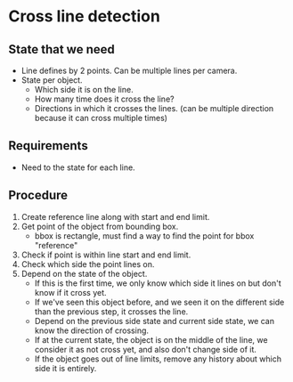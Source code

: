 # Cross line detection
## State that we need
- Line defines by 2 points. Can be multiple lines per camera.
- State per object.
    - Which side it is on the line.
    - How many time does it cross the line?
    - Directions in which it crosses the lines. (can be multiple direction because it can cross multiple times)

## Requirements
- Need to the state for each line.

## Procedure
1. Create reference line along with start and end limit.
2. Get point of the object from bounding box.
    - bbox is rectangle, must find a way to find the point for bbox "reference"
3. Check if point is within line start and end limit.
4. Check which side the point lines on.
5. Depend on the state of the object.
    - If this is the first time, we only know which side it lines on but don't know if it cross yet.
    - If we've seen this object before, and we seen it on the different side than the previous step, it crosses the line.
    - Depend on the previous side state and current side state, we can know the  direction of crossing.
    - If at the current state, the object is on the middle of the line, we consider it as not cross yet,
    and also don't change side of it.
    - If the object goes out of line limits, remove any history about which side it is entirely.
